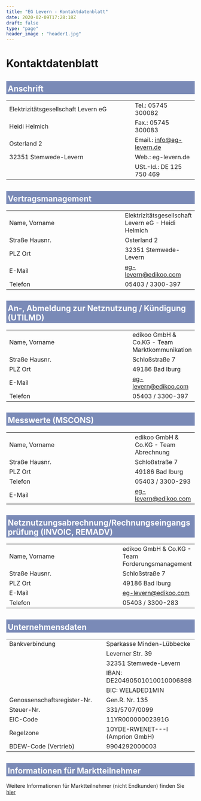 ```yaml
---
title: "EG Levern - Kontaktdatenblatt"
date: 2020-02-09T17:28:18Z
draft: false
type: "page"
header_image : "header1.jpg"
---
```


<style>
table {
width:100%;
}

td:first-child {
	width: 20em;
}

h2 {
	padding: 8px 4px 2px 4px;
	background: #7A8AB7;
	color: white;
}
</style>


# Kontaktdatenblatt

## Anschrift

|                                     |                           |
|-------------------------------------|---------------------------|
| Elektrizitätsgesellschaft Levern eG | Tel.: 05745 300082        |
| Heidi Helmich                       | Fax.: 05745 300083        |
| Osterland 2                         | Email.: info@eg-levern.de |
| 32351 Stemwede-Levern               | Web.:   eg-levern.de      |
|                                     | USt.-Id.: DE 125 750 469  |

## Vertragsmanagement

|                |                                                     |
|----------------|-----------------------------------------------------|
| Name, Vorname  | Elektrizitätsgesellschaft Levern eG - Heidi Helmich |
| Straße Hausnr. | Osterland 2                                         |
| PLZ Ort        | 32351 Stemwede-Levern                               |
| E-Mail         | eg-levern@edikoo.com                                |
| Telefon        | 05403 / 3300-397                                    |

## An-, Abmeldung zur Netznutzung / Kündigung (UTILMD)

|                |                                               |
|----------------|-----------------------------------------------|
| Name, Vorname  | edikoo GmbH & Co.KG - Team Marktkommunikation |
| Straße Hausnr. | Schloßstraße 7                                |
| PLZ Ort        | 49186 Bad Iburg                               |
| E-Mail         | eg-levern@edikoo.com                          |
| Telefon        | 05403 / 3300-397                              |

## Messwerte (MSCONS)

|                |                                       |
|----------------|---------------------------------------|
| Name, Vorname  | edikoo GmbH & Co.KG - Team Abrechnung |
| Straße Hausnr. | Schloßstraße 7                        |
| PLZ Ort        | 49186 Bad Iburg                       |
| Telefon        | 05403 / 3300-293                      |
| E-Mail         | eg-levern@edikoo.com                  |

## Netznutzungsabrechnung/Rechnungseingangsprüfung (INVOIC, REMADV)

|                |                                                 |
|----------------|-------------------------------------------------|
| Name, Vorname  | edikoo GmbH & Co.KG - Team Forderungsmanagement |
| Straße Hausnr. | Schloßstraße 7                                  |
| PLZ Ort        | 49186 Bad Iburg                                 |
| E-Mail         | eg-levern@edikoo.com                            |
| Telefon        | 05403 / 3300-283                                |

## Unternehmensdaten

|                             |                                 |
|-----------------------------|---------------------------------|
| Bankverbindung              | Sparkasse Minden-Lübbecke       |
|                             | Leverner Str. 39                |
|                             | 32351 Stemwede-Levern           |
|                             | IBAN: DE20490501010010006898    |
|                             | BIC: WELADED1MIN                |
| Genossenschaftsregister-Nr. | Gen.R. Nr. 135                  |
| Steuer-Nr.                  | 331/5707/0099                   |
| EIC-Code                    | 11YR00000002391G                |
| Regelzone                   | 10YDE-RWENET---I (Amprion GmbH) |
| BDEW-Code (Vertrieb)        | 9904292000003                   |

## Informationen für Marktteilnehmer

Weitere Informationen für Marktteilnehmer (nicht Endkunden) finden Sie [hier](/marktdaten/)

